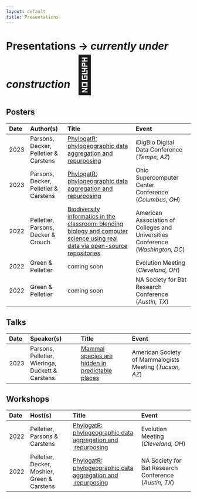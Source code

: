 ```yaml
---
layout: default
title: Presentations
---
```


# Presentations -> *currently under construction* <span style='font-size:100px;'>&#128679;</span>

## Posters 
| Date  | Author(s)  | Title  | Event |
|:---- | :-----  | :-----  | :----- |
| 2023 | Parsons, Decker, Pelletier & Carstens | <a href="assets/pdfs/osc_2023.pdf" target="_blank">PhylogatR: phylogeographic data aggregation and repurposing </a> | iDigBio Digital Data Conference (*Tempe, AZ*) |
| 2023 | Parsons, Decker, Pelletier & Carstens | <a href="assets/pdfs/osc_2023.pdf" target="_blank">PhylogatR: phylogeographic data aggregation and repurposing </a> | Ohio Supercomputer Center Conference (*Columbus, OH*) |
| 2022 | Pelletier, Parsons, Decker & Crouch | <a href="assets/pdfs/aacu_2022.pdf" target="_blank">Biodiversity informatics in the classroom: blending biology and computer science using real data via open-source repositories</a> | American Association of Colleges and Universities Conference (*Washington, DC*) |
| 2022 | Green & Pelletier | coming soon | Evolution Meeting (*Cleveland, OH*)  |
| 2022 | Green & Pelletier | coming soon | NA Society for Bat Research Conference (*Austin, TX*) |

## Talks
| Date  | Speaker(s)  | Title  | Event |
|:---- | :-----  | :-----  | :----- |
| 2023 | Parsons, Pelletier, Wieringa, Duckett & Carstens | <a href="assets/pdfs/asm_2023.pdf" target="_blank">Mammal species are hidden in predictable places </a> | American Society of Mammalogists Meeting (*Tucson, AZ*) |

## Workshops
| Date  | Host(s)  | Title  | Event |
|:---- | :-----  | :-----  | :----- |
| 2022 | Pelletier, Parsons & Carstens | [PhylogatR: phylogeographic data aggregation and  repurposing](https://www.evolutionmeetings.org/uploads/4/8/8/0/48804503/2022.pdf) | Evolution Meeting (*Cleveland, OH*)  |
| 2022 | Pelletier, Decker, Moshier, Green & Carstens | [PhylogatR: phylogeographic data aggregation and  repurposing](needsLINK) | NA Society for Bat Research Conference (*Austin, TX*) |
